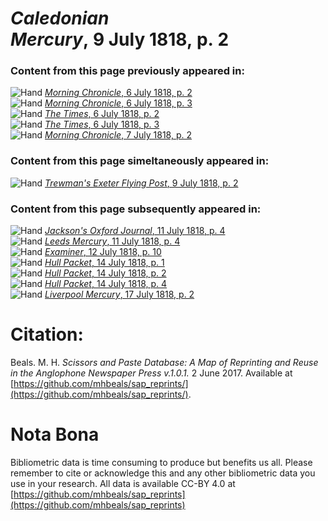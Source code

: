 # *Caledonian Mercury*, 9 July 1818, p. 2  
  
### Content from this page previously appeared in:  
![Hand](http://scissorsandpaste.net/wp-content/uploads/2017/06/smallhandpointer.png) [*Morning Chronicle*, 6 July 1818, p. 2](https://mhbeals.github.io/sap_html/Morning-Chronicle/Morning-Chronicle-6-July-1818-p-2)  
![Hand](http://scissorsandpaste.net/wp-content/uploads/2017/06/smallhandpointer.png) [*Morning Chronicle*, 6 July 1818, p. 3](https://mhbeals.github.io/sap_html/Morning-Chronicle/Morning-Chronicle-6-July-1818-p-3)  
![Hand](http://scissorsandpaste.net/wp-content/uploads/2017/06/smallhandpointer.png) [*The Times*, 6 July 1818, p. 2](https://mhbeals.github.io/sap_html/The-Times/The-Times-6-July-1818-p-2)  
![Hand](http://scissorsandpaste.net/wp-content/uploads/2017/06/smallhandpointer.png) [*The Times*, 6 July 1818, p. 3](https://mhbeals.github.io/sap_html/The-Times/The-Times-6-July-1818-p-3)  
![Hand](http://scissorsandpaste.net/wp-content/uploads/2017/06/smallhandpointer.png) [*Morning Chronicle*, 7 July 1818, p. 2](https://mhbeals.github.io/sap_html/Morning-Chronicle/Morning-Chronicle-7-July-1818-p-2)  
  
### Content from this page simeltaneously appeared in:  
![Hand](http://scissorsandpaste.net/wp-content/uploads/2017/06/smallhandpointer.png) [*Trewman's Exeter Flying Post*, 9 July 1818, p. 2](https://mhbeals.github.io/sap_html/Trewman's-Exeter-Flying-Post/Trewman's-Exeter-Flying-Post-9-July-1818-p-2)  
  
### Content from this page subsequently appeared in:  
![Hand](http://scissorsandpaste.net/wp-content/uploads/2017/06/smallhandpointer.png) [*Jackson's Oxford Journal*, 11 July 1818, p. 4](https://mhbeals.github.io/sap_html/Jackson's-Oxford-Journal/Jackson's-Oxford-Journal-11-July-1818-p-4)  
![Hand](http://scissorsandpaste.net/wp-content/uploads/2017/06/smallhandpointer.png) [*Leeds Mercury*, 11 July 1818, p. 4](https://mhbeals.github.io/sap_html/Leeds-Mercury/Leeds-Mercury-11-July-1818-p-4)  
![Hand](http://scissorsandpaste.net/wp-content/uploads/2017/06/smallhandpointer.png) [*Examiner*, 12 July 1818, p. 10](https://mhbeals.github.io/sap_html/Examiner/Examiner-12-July-1818-p-10)  
![Hand](http://scissorsandpaste.net/wp-content/uploads/2017/06/smallhandpointer.png) [*Hull Packet*, 14 July 1818, p. 1](https://mhbeals.github.io/sap_html/Hull-Packet/Hull-Packet-14-July-1818-p-1)  
![Hand](http://scissorsandpaste.net/wp-content/uploads/2017/06/smallhandpointer.png) [*Hull Packet*, 14 July 1818, p. 2](https://mhbeals.github.io/sap_html/Hull-Packet/Hull-Packet-14-July-1818-p-2)  
![Hand](http://scissorsandpaste.net/wp-content/uploads/2017/06/smallhandpointer.png) [*Hull Packet*, 14 July 1818, p. 4](https://mhbeals.github.io/sap_html/Hull-Packet/Hull-Packet-14-July-1818-p-4)  
![Hand](http://scissorsandpaste.net/wp-content/uploads/2017/06/smallhandpointer.png) [*Liverpool Mercury*, 17 July 1818, p. 2](https://mhbeals.github.io/sap_html/Liverpool-Mercury/Liverpool-Mercury-17-July-1818-p-2)  


# Citation: 

Beals. M. H. *Scissors and Paste Database: A Map of Reprinting and Reuse in the Anglophone Newspaper Press v.1.0.1.* 2 June 2017. Available at [https://github.com/mhbeals/sap_reprints/](https://github.com/mhbeals/sap_reprints/). 

# Nota Bona

Bibliometric data is time consuming to produce but benefits us all. Please remember to cite or acknowledge this and any other bibliometric data you use in your research. All data is available CC-BY 4.0 at [https://github.com/mhbeals/sap_reprints](https://github.com/mhbeals/sap_reprints)